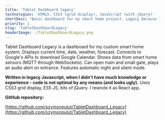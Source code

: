 ```yaml
---
title: 'Tablet Dashboard legacy'
technologies: 'HTML5, CSS3 (grid display), JavaScript (with jQuery)'
shortDesc: "Basic dashboard for my smart home project. Legacy because I wrote it when I didn't have much knowledge or experience in JS."
priority: 1
slug: 'tabletDashboardLegacy'
headerImage: ./TabletDashboardLegacy.png
---
```


Tablet Dashboard Legacy is a dashboard for my custom smart home system. Displays current time, date, weather, forecast. Connects to Google's APIs to download Google Calendar. Shows data from smart home sensors (MQTT through WebSockets). Can open main and small gate, plays an audio alert on entrance. Features automatic night and silent mode.

**Written in legacy Javascript, when I didn't have much knowledge or experience - code is not optimal by any means (and looks ugly).** Uses CSS3 grid display, ES5 JS, bits of jQuery. I rewrote it as React app.

**GitHub repository:**

[https://github.com/szymonpulut/TabletDashboard_Legacy](https://github.com/szymonpulut/TabletDashboard_Legacy)
